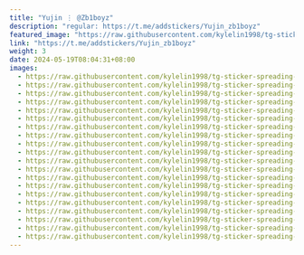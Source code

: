 ```yaml
---
title: "Yujin ⋮ @Zb1boyz"
description: "regular: https://t.me/addstickers/Yujin_zb1boyz"
featured_image: "https://raw.githubusercontent.com/kylelin1998/tg-sticker-spreading-worldwide-images/main/img/d2f8850a-1a00-4624-a853-da135d1d62c8.jpg"
link: "https://t.me/addstickers/Yujin_zb1boyz"
weight: 3
date: 2024-05-19T08:04:31+08:00
images:
  - https://raw.githubusercontent.com/kylelin1998/tg-sticker-spreading-worldwide-images/main/img/d2f8850a-1a00-4624-a853-da135d1d62c8.jpg
  - https://raw.githubusercontent.com/kylelin1998/tg-sticker-spreading-worldwide-images/main/img/3e3f0187-1af2-404f-a00a-94a8193d6ff6.jpg
  - https://raw.githubusercontent.com/kylelin1998/tg-sticker-spreading-worldwide-images/main/img/b400ee14-4373-46fa-949d-fa09c0287d4b.jpg
  - https://raw.githubusercontent.com/kylelin1998/tg-sticker-spreading-worldwide-images/main/img/8387df8d-e498-413f-a68d-9b0f65f88fe7.jpg
  - https://raw.githubusercontent.com/kylelin1998/tg-sticker-spreading-worldwide-images/main/img/3f063b3c-f7c9-45ed-afba-32e3a7abfd8b.jpg
  - https://raw.githubusercontent.com/kylelin1998/tg-sticker-spreading-worldwide-images/main/img/8fa163b1-d6aa-4685-bb15-89b2f9f9464e.jpg
  - https://raw.githubusercontent.com/kylelin1998/tg-sticker-spreading-worldwide-images/main/img/36df81b3-030e-4a7c-8eb2-fc792cb1826f.jpg
  - https://raw.githubusercontent.com/kylelin1998/tg-sticker-spreading-worldwide-images/main/img/3f786505-a4dc-4899-9292-32d90cbb3853.jpg
  - https://raw.githubusercontent.com/kylelin1998/tg-sticker-spreading-worldwide-images/main/img/a28fdc00-226b-4cc7-96fc-2bd68dded8b5.jpg
  - https://raw.githubusercontent.com/kylelin1998/tg-sticker-spreading-worldwide-images/main/img/2da3f16f-5c23-494e-901a-ca336b56bb50.jpg
  - https://raw.githubusercontent.com/kylelin1998/tg-sticker-spreading-worldwide-images/main/img/01e15d55-4bb2-423f-a207-9bd8a5ed2db0.jpg
  - https://raw.githubusercontent.com/kylelin1998/tg-sticker-spreading-worldwide-images/main/img/dc8680a9-9ceb-4a06-b8a9-2484857735ff.jpg
  - https://raw.githubusercontent.com/kylelin1998/tg-sticker-spreading-worldwide-images/main/img/7b06c5e1-17f8-43f1-919c-3bbb68cb1274.jpg
  - https://raw.githubusercontent.com/kylelin1998/tg-sticker-spreading-worldwide-images/main/img/254a81de-7de0-4a23-98c8-89b2d40e4b35.jpg
  - https://raw.githubusercontent.com/kylelin1998/tg-sticker-spreading-worldwide-images/main/img/156d3e30-2566-4bea-a539-7ef5197ebb18.jpg
  - https://raw.githubusercontent.com/kylelin1998/tg-sticker-spreading-worldwide-images/main/img/2b292da2-74c9-435e-a6cc-0836b862a810.jpg
  - https://raw.githubusercontent.com/kylelin1998/tg-sticker-spreading-worldwide-images/main/img/511ec6a6-b0b3-422d-9bfd-10541da09734.jpg
  - https://raw.githubusercontent.com/kylelin1998/tg-sticker-spreading-worldwide-images/main/img/37daff67-7677-4b8a-aed4-12ccef536e75.jpg
  - https://raw.githubusercontent.com/kylelin1998/tg-sticker-spreading-worldwide-images/main/img/08d96a9e-e8af-46f2-a70b-a6a00a6afc84.jpg
  - https://raw.githubusercontent.com/kylelin1998/tg-sticker-spreading-worldwide-images/main/img/ea96e2f7-d526-4af7-9628-33338cdd19fd.jpg
---
```

